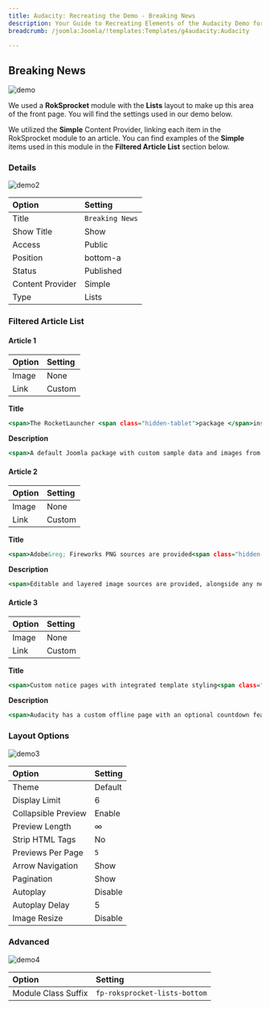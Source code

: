 ```yaml
---
title: Audacity: Recreating the Demo - Breaking News
description: Your Guide to Recreating Elements of the Audacity Demo for Joomla
breadcrumb: /joomla:Joomla/!templates:Templates/g4audacity:Audacity

---
```


Breaking News
-----

![demo](assets/demo_10.jpeg)

We used a **RokSprocket** module with the **Lists** layout to make up this area of the front page. You will find the settings used in our demo below.

We utilized the **Simple** Content Provider, linking each item in the RokSprocket module to an article. You can find examples of the **Simple** items used in this module in the **Filtered Article List** section below.


### Details

![demo2](assets/demo_10a.jpeg)

| Option           | Setting         |
| :----------      | :----------     |
| Title            | `Breaking News` |
| Show Title       | Show            |
| Access           | Public          |
| Position         | bottom-a        |
| Status           | Published       |
| Content Provider | Simple          |
| Type             | Lists           |

### Filtered Article List

#### Article 1

| Option | Setting |
| :----- | :------ |
| Image  | None    |
| Link   | Custom  |

**Title**

~~~ .html
<span>The RocketLauncher <span class="hidden-tablet">package </span>installs a demo <span class="hidden-large">copy</span><span class="visible-large">equivalent</span> onto your site</span>
~~~

**Description**

~~~ .html
<span>A default Joomla package with custom sample data and images from the demo.<span class="visible-large"> Content images are replaced with sample tiled substitutes due to copyright.</span></span>
~~~

#### Article 2

| Option | Setting |
| :----- | :------ |
| Image  | None    |
| Link   | Custom  |

**Title**

~~~ .html
<span>Adobe&reg; Fireworks PNG sources are provided<span class="hidden-tablet"> to facilitate customization</span></span>
~~~

**Description**

~~~ .html
<span>Editable and layered image sources are provided, alongside any necessary fonts<span class="visible-large">, such as for the logo or other elements</span>.</span>
~~~

#### Article 3

| Option | Setting |
| :----- | :------ |
| Image  | None    |
| Link   | Custom  |

**Title**

~~~ .html
<span>Custom notice pages with integrated template styling<span class="visible-large"> for offline and error displays</span></span>
~~~

**Description**

~~~ .html
<span>Audacity has a custom offline page with an optional countdown feature<span class="visible-large"> to inform visitors of when your site will launch</span>.</span>
~~~

### Layout Options

![demo3](assets/demo_10b.jpeg)

| Option              | Setting     |
| :----------         | :---------- |
| Theme               | Default     |
| Display Limit       | 6           |
| Collapsible Preview | Enable      |
| Preview Length      | ∞           |
| Strip HTML Tags     | No          |
| Previews Per Page   | `5`         |
| Arrow Navigation    | Show        |
| Pagination          | Show        |
| Autoplay            | Disable     |
| Autoplay Delay      | 5           |
| Image Resize        | Disable     |

### Advanced

![demo4](assets/demo_10c.jpeg)

| Option              | Setting                       |
| :----------         | :----------                   |
| Module Class Suffix | `fp-roksprocket-lists-bottom` |
